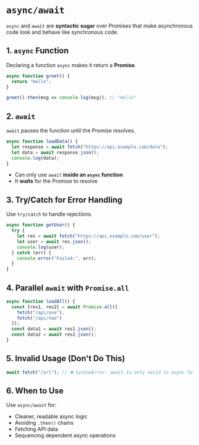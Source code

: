 # `async/await`

`async` and `await` are **syntactic sugar** over Promises that make asynchronous code look and behave like synchronous code.

## 1. `async` Function

Declaring a function `async` makes it return a **Promise**.

```js
async function greet() {
  return "Hello";
}

greet().then(msg => console.log(msg)); // "Hello"
```

## 2. `await`

`await` pauses the function until the Promise resolves.

```js
async function loadData() {
  let response = await fetch("https://api.example.com/data");
  let data = await response.json();
  console.log(data);
}
```

* Can only use `await` **inside an `async` function**
* It **waits** for the Promise to resolve

## 3. Try/Catch for Error Handling

Use `try/catch` to handle rejections.

```js
async function getUser() {
  try {
    let res = await fetch("https://api.example.com/user");
    let user = await res.json();
    console.log(user);
  } catch (err) {
    console.error("Failed:", err);
  }
}
```

## 4. Parallel `await` with `Promise.all`

```js
async function loadAll() {
  const [res1, res2] = await Promise.all([
    fetch("/api/one"),
    fetch("/api/two")
  ]);
  const data1 = await res1.json();
  const data2 = await res2.json();
}
```

## 5. Invalid Usage (Don't Do This)

```js
await fetch("/url"); // ❌ SyntaxError: await is only valid in async functions
```

## 6. When to Use

Use `async/await` for:

* Cleaner, readable async logic
* Avoiding `.then()` chains
* Fetching API data
* Sequencing dependent async operations
